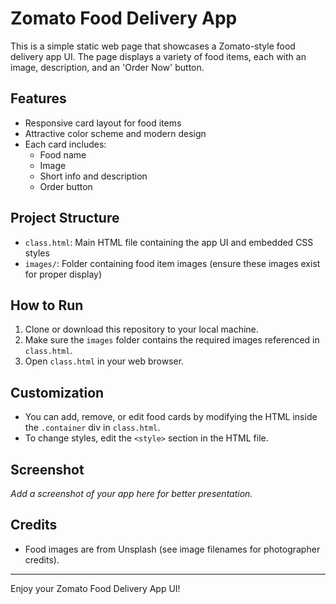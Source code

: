 # Zomato Food Delivery App

This is a simple static web page that showcases a Zomato-style food delivery app UI. The page displays a variety of food items, each with an image, description, and an 'Order Now' button.

## Features
- Responsive card layout for food items
- Attractive color scheme and modern design
- Each card includes:
  - Food name
  - Image
  - Short info and description
  - Order button

## Project Structure
- `class.html`: Main HTML file containing the app UI and embedded CSS styles
- `images/`: Folder containing food item images (ensure these images exist for proper display)

## How to Run
1. Clone or download this repository to your local machine.
2. Make sure the `images` folder contains the required images referenced in `class.html`.
3. Open `class.html` in your web browser.

## Customization
- You can add, remove, or edit food cards by modifying the HTML inside the `.container` div in `class.html`.
- To change styles, edit the `<style>` section in the HTML file.

## Screenshot
_Add a screenshot of your app here for better presentation._

## Credits
- Food images are from Unsplash (see image filenames for photographer credits).

---

Enjoy your Zomato Food Delivery App UI! 
